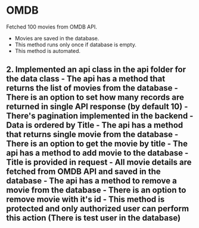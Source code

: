 # OMDB
Fetched 100 movies from OMDB API.    
- Movies are saved in the database.   
- This method runs only once if database is empty.
- This method is automated.    
## 2. Implemented an api class in the api folder for the data class  - The api has a method that returns the list of movies from the database   - There is an option to set how many records are returned in single API response (by default 10)   - There's pagination implemented in the backend   - Data is ordered by Title - The api has a method that returns single movie from the database   - There is an option to get the movie by title - The api has a method to add movie to the database   - Title is provided in request   - All movie details are fetched from OMDB API and saved in the database - The api has a method to remove a movie from the database   - There is an option to remove movie with it's id   - This method is protected and only authorized user can perform this action (There is test user in the database)

